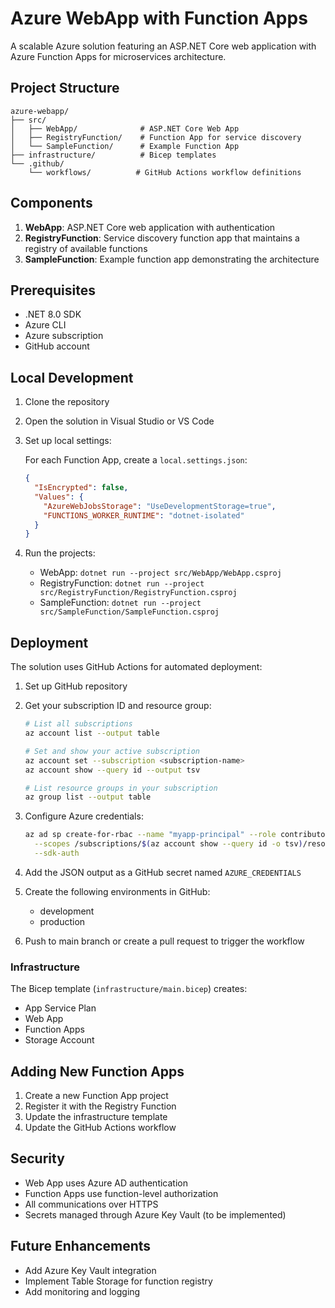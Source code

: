 # Azure WebApp with Function Apps

A scalable Azure solution featuring an ASP.NET Core web application with Azure Function Apps for microservices architecture.

## Project Structure

```
azure-webapp/
├── src/
│   ├── WebApp/              # ASP.NET Core Web App
│   ├── RegistryFunction/    # Function App for service discovery
│   └── SampleFunction/      # Example Function App
├── infrastructure/          # Bicep templates
└── .github/
    └── workflows/          # GitHub Actions workflow definitions
```

## Components

1. **WebApp**: ASP.NET Core web application with authentication
2. **RegistryFunction**: Service discovery function app that maintains a registry of available functions
3. **SampleFunction**: Example function app demonstrating the architecture

## Prerequisites

- .NET 8.0 SDK
- Azure CLI
- Azure subscription
- GitHub account

## Local Development

1. Clone the repository
2. Open the solution in Visual Studio or VS Code
3. Set up local settings:

   For each Function App, create a `local.settings.json`:
   ```json
   {
     "IsEncrypted": false,
     "Values": {
       "AzureWebJobsStorage": "UseDevelopmentStorage=true",
       "FUNCTIONS_WORKER_RUNTIME": "dotnet-isolated"
     }
   }
   ```

4. Run the projects:
   - WebApp: `dotnet run --project src/WebApp/WebApp.csproj`
   - RegistryFunction: `dotnet run --project src/RegistryFunction/RegistryFunction.csproj`
   - SampleFunction: `dotnet run --project src/SampleFunction/SampleFunction.csproj`

## Deployment

The solution uses GitHub Actions for automated deployment:

1. Set up GitHub repository
2. Get your subscription ID and resource group:
   ```bash
   # List all subscriptions
   az account list --output table

   # Set and show your active subscription
   az account set --subscription <subscription-name>
   az account show --query id --output tsv

   # List resource groups in your subscription
   az group list --output table
   ```

3. Configure Azure credentials:
   ```bash
   az ad sp create-for-rbac --name "myapp-principal" --role contributor \
     --scopes /subscriptions/$(az account show --query id -o tsv)/resourceGroups/<your-resource-group> \
     --sdk-auth
   ```
4. Add the JSON output as a GitHub secret named `AZURE_CREDENTIALS`
5. Create the following environments in GitHub:
   - development
   - production
5. Push to main branch or create a pull request to trigger the workflow

### Infrastructure

The Bicep template (`infrastructure/main.bicep`) creates:
- App Service Plan
- Web App
- Function Apps
- Storage Account

## Adding New Function Apps

1. Create a new Function App project
2. Register it with the Registry Function
3. Update the infrastructure template
4. Update the GitHub Actions workflow

## Security

- Web App uses Azure AD authentication
- Function Apps use function-level authorization
- All communications over HTTPS
- Secrets managed through Azure Key Vault (to be implemented)

## Future Enhancements

- Add Azure Key Vault integration
- Implement Table Storage for function registry
- Add monitoring and logging
